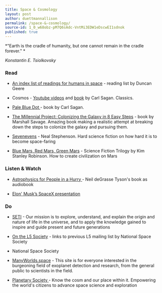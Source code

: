 ```yaml
---
title: Space & Cosmology
layout: post
author: duettmannallison
permalink: /space-&-cosmology/
source-id: 1_0_w68obz-pM7Q6sAdc-VntMi3EDW1eDscwEI1sdnok
published: true
---
```

*"Earth is the cradle of humanity, but one cannot remain in the cradle forever." *

*Konstantin E. Tsiolkovsky*

### Read

* [An index list of readings for humans in space](https://howwegettonext.com/humans-in-space-a-reading-list-bfa278a5b3ad) - reading list by Duncan Geere

* Cosmos - [Youtube videos](https://www.youtube.com/watch?v=YlAHDP0JAWo) and [book](http://www.zuj.edu.jo/download/carl-sagan-cosmos-pdf/) by Carl Sagan. Classics. 

* [Pale Blue Dot ](https://www.amazon.com/Pale-Blue-Dot-Vision-Future/dp/0345376595)- book by Carl Sagan. 

* [The Millennial Project: Colonizing the Galaxy in 8 Easy Steps](https://www.amazon.com/Millennial-Project-Colonizing-Galaxy-Eight/dp/0316771635/ref=sr_1_1?ie=UTF8&qid=1471220017&sr=8-1&keywords=the+millennial+project) - book by Marshall Savage. Amazing book making a realistic attempt at breaking down the steps to colonize the galaxy and pursuing them. 

* [Sevenevens](https://www.amazon.com/Seveneves-Novel-Neal-Stephenson-ebook/dp/B00LZWV8JO) - Neal Stephenson. Hard science fiction on how hard it is to become space-faring 

* [Blue Mars, Red Mars, Green Mars](https://www.amazon.com/Blue-Mars-Trilogy-Stanley-Robinson/dp/0553573357) - Science Fiction Trilogy by Kim Stanley Robinson. How to create civilization on Mars 

### Listen & Watch

* [Astrophysics for People in a Hurry ](https://www.youtube.com/watch?v=N8UZhFf06Is)- Neil deGrasse Tyson's book as audiobook

* [Elon'](https://www.youtube.com/watch?v=6-JDUPVdE4c)[ Musk’s SpaceX presentation](https://www.youtube.com/watch?v=6-JDUPVdE4c)

### Do

* [SETI](https://www.seti.org) - Our mission is to explore, understand, and explain the origin and nature of life in the universe, and to apply the knowledge gained to inspire and guide present and future generations

* [On the L5 Society](http://www.nss.org/settlement/L5news/) - links to previous L5 mailing list by National Space Society

* National Space Society

* [ManyWorlds.space](http://www.manyworlds.space/) - This site is for everyone interested in the burgeoning field of exoplanet detection and research, from the general public to scientists in the field.

* [Planetary Society ](http://www.planetary.org/about/)- Know the cosm and our place within it. Empowering the world's citizens to advance space science and exploration

